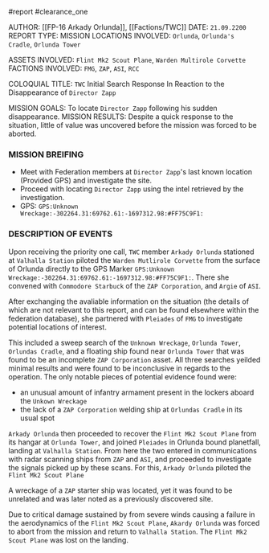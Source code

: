 #report #clearance_one 

AUTHOR: [[FP-16 Arkady Orlunda]], [[Factions/TWC]]
DATE: `21.09.2200`
REPORT TYPE: MISSION
LOCATIONS INVOLVED: `Orlunda`, `Orlunda's Cradle`, `Orlunda Tower`

ASSETS INVOLVED: `Flint Mk2 Scout Plane`, `Warden Multirole Corvette`
FACTIONS INVOLVED: `FMG`, `ZAP`, `ASI`, `RCC`

COLOQUIAL TITLE: `TWC` Initial Search Response In Reaction to the Disappearance of `Director Zapp`

MISSION GOALS: To locate `Director Zapp` following his sudden disappearance.
MISSION RESULTS: Despite a quick response to the situation, little of value was uncovered before the mission was forced to be aborted.

### MISSION BREIFING
- Meet with Federation members at `Director Zapp`'s last known location (Provided GPS) and investigate the site.
- Proceed with locating `Director Zapp` using the intel retrieved by the investigation.
- GPS: `GPS:Unknown Wreckage:-302264.31:69762.61:-1697312.98:#FF75C9F1:`
### DESCRIPTION OF EVENTS
Upon receiving the priority one call, `TWC` member `Arkady Orlunda` stationed at `Valhalla Station` piloted the `Warden Mutlirole Corvette` from the surface of Orlunda directly to the GPS Marker `GPS:Unknown Wreckage:-302264.31:69762.61:-1697312.98:#FF75C9F1:`. There she convened with `Commodore Starbuck` of the `ZAP Corporation`, and `Argie` of `ASI`.

After exchanging the avaliable information on the situation (the details of which are not relevant to this report, and can be found elsewhere within the federation database), she partnered with `Pleiades` of `FMG` to investigate potential locations of interest.

This included a sweep search of the `Unknown Wreckage`, `Orlunda Tower`, `Orlundas Cradle`, and a floating ship found near `Orlunda Tower` that was found to be an incomplete `ZAP Corporation` asset. All three searches yeilded minimal results and were found to be inconclusive in regards to the operation. The only notable pieces of potential evidence found were:
- an unusual amount of infantry armament present in the lockers aboard the `Unkown Wreckage`
- the lack of a `ZAP Corporation` welding ship at `Orlundas Cradle` in its usual spot

`Arkady Orlunda` then proceeded to recover the `Flint Mk2 Scout Plane` from its hangar at `Orlunda Tower`, and joined `Pleiades` in Orlunda bound planetfall, landing at `Valhalla Station`. From here the two entered in communications with radar scanning ships from `ZAP` and `ASI`, and proceeded to investigate the signals picked up by these scans. For this, `Arkady Orlunda` piloted the `Flint Mk2 Scout Plane`

A wreckage of a `ZAP` starter ship was located, yet it was found to be unrelated and was later noted as a previously discovered site.

Due to critical damage sustained by from severe winds causing a failure in the aerodynamics of the `Flint Mk2 Scout Plane`, `Akardy Orlunda` was forced to abort from the mission and return to `Valhalla Station`. The `Flint Mk2 Scout Plane` was lost on the landing.